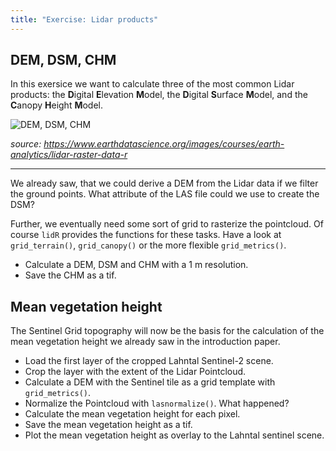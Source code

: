 ```yaml
--- 
title: "Exercise: Lidar products"
---
```



## DEM, DSM, CHM

In this exersice we want to calculate three of the most common Lidar products:
the **D**igital **E**levation **M**odel, the **D**igital **S**urface **M**odel, and the **C**anopy **H**eight **M**odel.

![DEM, DSM, CHM](https://www.earthdatascience.org/images/courses/earth-analytics/lidar-raster-data-r/lidarTree-height.png)

*source: https://www.earthdatascience.org/images/courses/earth-analytics/lidar-raster-data-r*

---

We already saw, that we could derive a DEM from the Lidar data if we filter the ground points.
What attribute of the LAS file could we use to create the DSM?

Further, we eventually need some sort of grid to rasterize the pointcloud.
Of course `lidR` provides the functions for these tasks. Have a look at `grid_terrain()`, `grid_canopy()` or the more flexible `grid_metrics()`.

* Calculate a DEM, DSM and CHM with a 1 m resolution.
* Save the CHM as a tif.


## Mean vegetation height


The Sentinel Grid topography will now be the basis for the calculation of the mean vegetation height we already saw in the introduction paper.

* Load the first layer of the cropped Lahntal Sentinel-2 scene.
* Crop the layer with the extent of the Lidar Pointcloud.
* Calculate a DEM with the Sentinel tile as a grid template with `grid_metrics()`.
* Normalize the Pointcloud with `lasnormalize()`. What happened?
* Calculate the mean vegetation height for each pixel.
* Save the mean vegetation height as a tif.
* Plot the mean vegetation height as overlay to the Lahntal sentinel scene.








